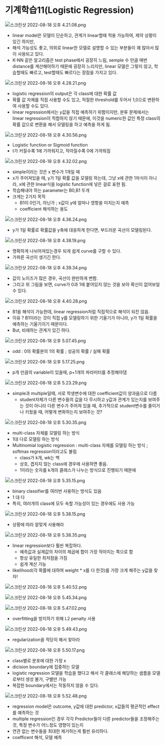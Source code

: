 # 기계학습11(Logistic Regression)

![스크린샷 2022-08-18 오후 4.21.08.png](%E1%84%80%E1%85%B5%E1%84%80%E1%85%A8%E1%84%92%E1%85%A1%E1%86%A8%E1%84%89%E1%85%B3%E1%86%B811(Logistic%20Regression)%20ba15780187f44326a1009313ad5a2fd7/%25E1%2584%2589%25E1%2585%25B3%25E1%2584%258F%25E1%2585%25B3%25E1%2584%2585%25E1%2585%25B5%25E1%2586%25AB%25E1%2584%2589%25E1%2585%25A3%25E1%2586%25BA_2022-08-18_%25E1%2584%258B%25E1%2585%25A9%25E1%2584%2592%25E1%2585%25AE_4.21.08.png)

- linear model은 모델이 단순하고, 관계가 linear할때 적용 가능하여, 제약 상황이 있긴 하지만,
- 해석 가능성도 좋고, 의외로 linear한 모델로 설명할 수 있는 부분들이 꽤 많아서 많이 사용되고 있다.
- K-NN 같은 알고리즘은 test phase에서 굉장히 느림, semple 수 만큼 매번 distance를 계산해야하기 때문에 굉장히 느리지만, linear 모델은 그렇지 않고, 학습할때도 빠르고, test할때도 빠르다는 장점을 가지고 있다.

![스크린샷 2022-08-18 오후 4.28.21.png](%E1%84%80%E1%85%B5%E1%84%80%E1%85%A8%E1%84%92%E1%85%A1%E1%86%A8%E1%84%89%E1%85%B3%E1%86%B811(Logistic%20Regression)%20ba15780187f44326a1009313ad5a2fd7/%25E1%2584%2589%25E1%2585%25B3%25E1%2584%258F%25E1%2585%25B3%25E1%2584%2585%25E1%2585%25B5%25E1%2586%25AB%25E1%2584%2589%25E1%2585%25A3%25E1%2586%25BA_2022-08-18_%25E1%2584%258B%25E1%2585%25A9%25E1%2584%2592%25E1%2585%25AE_4.28.21.png)

- logistic regression의 output은 각 class에 대한 확률 값
- 확률 값 자체를 직접 사용할 수도 있고, 적절한 threshold를 두어서 1,0으로 변환하여 사용할 수도 있다.
- linear regression에서는 y값을 직접 예측하기 위함이지만, 분류 문제에서는 linear regression이 적합하지 않기 때문에, 이것을 numeric한 값인 특정 class의 확률 값으로 변환을 해서 모델링을 하고 예측을 하게 됨.

![스크린샷 2022-08-18 오후 4.30.56.png](%E1%84%80%E1%85%B5%E1%84%80%E1%85%A8%E1%84%92%E1%85%A1%E1%86%A8%E1%84%89%E1%85%B3%E1%86%B811(Logistic%20Regression)%20ba15780187f44326a1009313ad5a2fd7/%25E1%2584%2589%25E1%2585%25B3%25E1%2584%258F%25E1%2585%25B3%25E1%2584%2585%25E1%2585%25B5%25E1%2586%25AB%25E1%2584%2589%25E1%2585%25A3%25E1%2586%25BA_2022-08-18_%25E1%2584%258B%25E1%2585%25A9%25E1%2584%2592%25E1%2585%25AE_4.30.56.png)

- Logistic function or Sigmoid function
- t가 커질수록 1에 가까워지고, 작아질수록 0에 가까워짐

![스크린샷 2022-08-18 오후 4.32.02.png](%E1%84%80%E1%85%B5%E1%84%80%E1%85%A8%E1%84%92%E1%85%A1%E1%86%A8%E1%84%89%E1%85%B3%E1%86%B811(Logistic%20Regression)%20ba15780187f44326a1009313ad5a2fd7/%25E1%2584%2589%25E1%2585%25B3%25E1%2584%258F%25E1%2585%25B3%25E1%2584%2585%25E1%2585%25B5%25E1%2586%25AB%25E1%2584%2589%25E1%2585%25A3%25E1%2586%25BA_2022-08-18_%25E1%2584%258B%25E1%2585%25A9%25E1%2584%2592%25E1%2585%25AE_4.32.02.png)

- simple이라는 것은 x 변수가 1개일 때
- x가 주어져있을 때, y가 1일 확률 값을 모델링 하는데, 그냥 x에 관한 1차식이 아니라, x에 관한 linear식을 logistic function에 넣은 걸로 표현 됨.
- 학습해내야 하는 parameter는 B0,B1 두개
- 크게는 2가지 목적
    - B1이 0인가, 아닌가 ; x값이 y에 얼마나 영항을 미치는지 예측
    - coefficient 해석하는 용도

![스크린샷 2022-08-18 오후 4.36.24.png](%E1%84%80%E1%85%B5%E1%84%80%E1%85%A8%E1%84%92%E1%85%A1%E1%86%A8%E1%84%89%E1%85%B3%E1%86%B811(Logistic%20Regression)%20ba15780187f44326a1009313ad5a2fd7/%25E1%2584%2589%25E1%2585%25B3%25E1%2584%258F%25E1%2585%25B3%25E1%2584%2585%25E1%2585%25B5%25E1%2586%25AB%25E1%2584%2589%25E1%2585%25A3%25E1%2586%25BA_2022-08-18_%25E1%2584%258B%25E1%2585%25A9%25E1%2584%2592%25E1%2585%25AE_4.36.24.png)

- y가 1일 확률로 확률값을 y축에 대응하게 한다면, 부드러운 곡선이 모델링된다.

![스크린샷 2022-08-18 오후 4.38.19.png](%E1%84%80%E1%85%B5%E1%84%80%E1%85%A8%E1%84%92%E1%85%A1%E1%86%A8%E1%84%89%E1%85%B3%E1%86%B811(Logistic%20Regression)%20ba15780187f44326a1009313ad5a2fd7/%25E1%2584%2589%25E1%2585%25B3%25E1%2584%258F%25E1%2585%25B3%25E1%2584%2585%25E1%2585%25B5%25E1%2586%25AB%25E1%2584%2589%25E1%2585%25A3%25E1%2586%25BA_2022-08-18_%25E1%2584%258B%25E1%2585%25A9%25E1%2584%2592%25E1%2585%25AE_4.38.19.png)

- 명확하게 나뉘어져있는경우 되게 쉽게 curve를 구할 수 있다.
- 가파른 곡선이 생기긴 한다.

![스크린샷 2022-08-18 오후 4.39.34.png](%E1%84%80%E1%85%B5%E1%84%80%E1%85%A8%E1%84%92%E1%85%A1%E1%86%A8%E1%84%89%E1%85%B3%E1%86%B811(Logistic%20Regression)%20ba15780187f44326a1009313ad5a2fd7/%25E1%2584%2589%25E1%2585%25B3%25E1%2584%258F%25E1%2585%25B3%25E1%2584%2585%25E1%2585%25B5%25E1%2586%25AB%25E1%2584%2589%25E1%2585%25A3%25E1%2586%25BA_2022-08-18_%25E1%2584%258B%25E1%2585%25A9%25E1%2584%2592%25E1%2585%25AE_4.39.34.png)

- 값이 노이즈가 많은 경우, 곡선이 완만하게 변함.
- 그리고 위 그림을 보면, curve가 0과 1에 붙어있지 않는 것을 보아 확신이 없어보일수 있다.

![스크린샷 2022-08-18 오후 4.40.28.png](%E1%84%80%E1%85%B5%E1%84%80%E1%85%A8%E1%84%92%E1%85%A1%E1%86%A8%E1%84%89%E1%85%B3%E1%86%B811(Logistic%20Regression)%20ba15780187f44326a1009313ad5a2fd7/%25E1%2584%2589%25E1%2585%25B3%25E1%2584%258F%25E1%2585%25B3%25E1%2584%2585%25E1%2585%25B5%25E1%2586%25AB%25E1%2584%2589%25E1%2585%25A3%25E1%2586%25BA_2022-08-18_%25E1%2584%258B%25E1%2585%25A9%25E1%2584%2592%25E1%2585%25AE_4.40.28.png)

- B1을 해석이 가능한데, linear regression처럼 직접적으로 해석이 되진 않음.
- 이유 ? B1이라는 것이 직접 y를 모델링하기 위한 기울기가 아니라, y가 1일 확률을 예측하는 기울기이기 때문이다.
- But, 비례하는 관계가 있긴 하다.

![스크린샷 2022-08-18 오후 5.07.45.png](%E1%84%80%E1%85%B5%E1%84%80%E1%85%A8%E1%84%92%E1%85%A1%E1%86%A8%E1%84%89%E1%85%B3%E1%86%B811(Logistic%20Regression)%20ba15780187f44326a1009313ad5a2fd7/%25E1%2584%2589%25E1%2585%25B3%25E1%2584%258F%25E1%2585%25B3%25E1%2584%2585%25E1%2585%25B5%25E1%2586%25AB%25E1%2584%2589%25E1%2585%25A3%25E1%2586%25BA_2022-08-18_%25E1%2584%258B%25E1%2585%25A9%25E1%2584%2592%25E1%2585%25AE_5.07.45.png)

- odd : 0의 확률분의 1의 확률 ; 성공의 확률 / 실패 확률

![스크린샷 2022-08-18 오후 5.17.25.png](%E1%84%80%E1%85%B5%E1%84%80%E1%85%A8%E1%84%92%E1%85%A1%E1%86%A8%E1%84%89%E1%85%B3%E1%86%B811(Logistic%20Regression)%20ba15780187f44326a1009313ad5a2fd7/%25E1%2584%2589%25E1%2585%25B3%25E1%2584%258F%25E1%2585%25B3%25E1%2584%2585%25E1%2585%25B5%25E1%2586%25AB%25E1%2584%2589%25E1%2585%25A3%25E1%2586%25BA_2022-08-18_%25E1%2584%258B%25E1%2585%25A9%25E1%2584%2592%25E1%2585%25AE_5.17.25.png)

- p개 만큼의 variable이 있을때, p+1개의 파라미터를 추정해야댐

![스크린샷 2022-08-18 오후 5.23.29.png](%E1%84%80%E1%85%B5%E1%84%80%E1%85%A8%E1%84%92%E1%85%A1%E1%86%A8%E1%84%89%E1%85%B3%E1%86%B811(Logistic%20Regression)%20ba15780187f44326a1009313ad5a2fd7/%25E1%2584%2589%25E1%2585%25B3%25E1%2584%258F%25E1%2585%25B3%25E1%2584%2585%25E1%2585%25B5%25E1%2586%25AB%25E1%2584%2589%25E1%2585%25A3%25E1%2586%25BA_2022-08-18_%25E1%2584%258B%25E1%2585%25A9%25E1%2584%2592%25E1%2585%25AE_5.23.29.png)

- simple과 multiple일때, 서로 학생변수에 대한 coefficient값이 양과음으로 다름
    - student자체가 다른 변수들의 값을 다 무시하고 y값과 관계가 있는지를 보여주는 것이 아니라  다른 변수가 주어져 있을 때, 추가적으로 student변수를 줄이거나 키웠을 때, 어떻게 변화하는지 보여주는 것?

![스크린샷 2022-08-18 오후 5.30.35.png](%E1%84%80%E1%85%B5%E1%84%80%E1%85%A8%E1%84%92%E1%85%A1%E1%86%A8%E1%84%89%E1%85%B3%E1%86%B811(Logistic%20Regression)%20ba15780187f44326a1009313ad5a2fd7/%25E1%2584%2589%25E1%2585%25B3%25E1%2584%258F%25E1%2585%25B3%25E1%2584%2585%25E1%2585%25B5%25E1%2586%25AB%25E1%2584%2589%25E1%2585%25A3%25E1%2586%25BA_2022-08-18_%25E1%2584%258B%25E1%2585%25A9%25E1%2584%2592%25E1%2585%25AE_5.30.35.png)

- multi-class 자체를 모델링 하는 방식
- 1대 다로 모델링 하는 방식
- Multinomial logistic regression : multi-class 자체를 모델링 하는 방식 ; softmax regression이라고도 불림
    - class가 k개, wk는 백
    - 상호, 겹치지 않는 class에 경우에 사용하면 좋음.
    - 1이라는 숫자를 k개의 클래스가 나누는 방식으로 진행되기 때문에

![스크린샷 2022-08-18 오후 5.35.15.png](%E1%84%80%E1%85%B5%E1%84%80%E1%85%A8%E1%84%92%E1%85%A1%E1%86%A8%E1%84%89%E1%85%B3%E1%86%B811(Logistic%20Regression)%20ba15780187f44326a1009313ad5a2fd7/%25E1%2584%2589%25E1%2585%25B3%25E1%2584%258F%25E1%2585%25B3%25E1%2584%2585%25E1%2585%25B5%25E1%2586%25AB%25E1%2584%2589%25E1%2585%25A3%25E1%2586%25BA_2022-08-18_%25E1%2584%258B%25E1%2585%25A9%25E1%2584%2592%25E1%2585%25AE_5.35.15.png)

- binary classifier를 여러번 사용하는 방식도 있음
- 1 대 다
- 특히, 여러개의 class에 모두 속할 가능성이 있는 경우에도 사용 가능

![스크린샷 2022-08-18 오후 5.38.15.png](%E1%84%80%E1%85%B5%E1%84%80%E1%85%A8%E1%84%92%E1%85%A1%E1%86%A8%E1%84%89%E1%85%B3%E1%86%B811(Logistic%20Regression)%20ba15780187f44326a1009313ad5a2fd7/%25E1%2584%2589%25E1%2585%25B3%25E1%2584%258F%25E1%2585%25B3%25E1%2584%2585%25E1%2585%25B5%25E1%2586%25AB%25E1%2584%2589%25E1%2585%25A3%25E1%2586%25BA_2022-08-18_%25E1%2584%258B%25E1%2585%25A9%25E1%2584%2592%25E1%2585%25AE_5.38.15.png)

- 상황에 따라 알맞게 사용해라

![스크린샷 2022-08-18 오후 5.38.35.png](%E1%84%80%E1%85%B5%E1%84%80%E1%85%A8%E1%84%92%E1%85%A1%E1%86%A8%E1%84%89%E1%85%B3%E1%86%B811(Logistic%20Regression)%20ba15780187f44326a1009313ad5a2fd7/%25E1%2584%2589%25E1%2585%25B3%25E1%2584%258F%25E1%2585%25B3%25E1%2584%2585%25E1%2585%25B5%25E1%2586%25AB%25E1%2584%2589%25E1%2585%25A3%25E1%2586%25BA_2022-08-18_%25E1%2584%258B%25E1%2585%25A9%25E1%2584%2592%25E1%2585%25AE_5.38.35.png)

- linear regression보다 훨씬 복잡하다.
    - 예측값과 실제값의 차이의 제곱에 합이 가장 작아지는 쪽으로 함
    - 항상 유일한 최저점을 가짐
    - 쉽게 계산 가능
- likelihood(각 확률에 대하여 weight * x를 다 한것)를 가장 크게 해주는 y값을 찾자!

![스크린샷 2022-08-18 오후 5.40.52.png](%E1%84%80%E1%85%B5%E1%84%80%E1%85%A8%E1%84%92%E1%85%A1%E1%86%A8%E1%84%89%E1%85%B3%E1%86%B811(Logistic%20Regression)%20ba15780187f44326a1009313ad5a2fd7/%25E1%2584%2589%25E1%2585%25B3%25E1%2584%258F%25E1%2585%25B3%25E1%2584%2585%25E1%2585%25B5%25E1%2586%25AB%25E1%2584%2589%25E1%2585%25A3%25E1%2586%25BA_2022-08-18_%25E1%2584%258B%25E1%2585%25A9%25E1%2584%2592%25E1%2585%25AE_5.40.52.png)

![스크린샷 2022-08-18 오후 5.45.34.png](%E1%84%80%E1%85%B5%E1%84%80%E1%85%A8%E1%84%92%E1%85%A1%E1%86%A8%E1%84%89%E1%85%B3%E1%86%B811(Logistic%20Regression)%20ba15780187f44326a1009313ad5a2fd7/%25E1%2584%2589%25E1%2585%25B3%25E1%2584%258F%25E1%2585%25B3%25E1%2584%2585%25E1%2585%25B5%25E1%2586%25AB%25E1%2584%2589%25E1%2585%25A3%25E1%2586%25BA_2022-08-18_%25E1%2584%258B%25E1%2585%25A9%25E1%2584%2592%25E1%2585%25AE_5.45.34.png)

![스크린샷 2022-08-18 오후 5.47.02.png](%E1%84%80%E1%85%B5%E1%84%80%E1%85%A8%E1%84%92%E1%85%A1%E1%86%A8%E1%84%89%E1%85%B3%E1%86%B811(Logistic%20Regression)%20ba15780187f44326a1009313ad5a2fd7/%25E1%2584%2589%25E1%2585%25B3%25E1%2584%258F%25E1%2585%25B3%25E1%2584%2585%25E1%2585%25B5%25E1%2586%25AB%25E1%2584%2589%25E1%2585%25A3%25E1%2586%25BA_2022-08-18_%25E1%2584%258B%25E1%2585%25A9%25E1%2584%2592%25E1%2585%25AE_5.47.02.png)

- overfitting을 방지하기 위해 L2 penalty 사용

![스크린샷 2022-08-18 오후 5.49.43.png](%E1%84%80%E1%85%B5%E1%84%80%E1%85%A8%E1%84%92%E1%85%A1%E1%86%A8%E1%84%89%E1%85%B3%E1%86%B811(Logistic%20Regression)%20ba15780187f44326a1009313ad5a2fd7/%25E1%2584%2589%25E1%2585%25B3%25E1%2584%258F%25E1%2585%25B3%25E1%2584%2585%25E1%2585%25B5%25E1%2586%25AB%25E1%2584%2589%25E1%2585%25A3%25E1%2586%25BA_2022-08-18_%25E1%2584%258B%25E1%2585%25A9%25E1%2584%2592%25E1%2585%25AE_5.49.43.png)

- regularization을 적당히 해서 찾아라

![스크린샷 2022-08-18 오후 5.50.17.png](%E1%84%80%E1%85%B5%E1%84%80%E1%85%A8%E1%84%92%E1%85%A1%E1%86%A8%E1%84%89%E1%85%B3%E1%86%B811(Logistic%20Regression)%20ba15780187f44326a1009313ad5a2fd7/%25E1%2584%2589%25E1%2585%25B3%25E1%2584%258F%25E1%2585%25B3%25E1%2584%2585%25E1%2585%25B5%25E1%2586%25AB%25E1%2584%2589%25E1%2585%25A3%25E1%2586%25BA_2022-08-18_%25E1%2584%258B%25E1%2585%25A9%25E1%2584%2592%25E1%2585%25AE_5.50.17.png)

- class별로 분포에 대한 가정 x
- dicision boundary에 집중하는 모델
- logistic regression 모델을 학습을 했다고 해서 각 클래스에 해당하는 샘플을 모델로부터 생성 불가, 구별만 가능
- 복잡한 boundary에서는 작동하지 않을 수 있다.

![스크린샷 2022-08-18 오후 5.52.48.png](%E1%84%80%E1%85%B5%E1%84%80%E1%85%A8%E1%84%92%E1%85%A1%E1%86%A8%E1%84%89%E1%85%B3%E1%86%B811(Logistic%20Regression)%20ba15780187f44326a1009313ad5a2fd7/%25E1%2584%2589%25E1%2585%25B3%25E1%2584%258F%25E1%2585%25B3%25E1%2584%2585%25E1%2585%25B5%25E1%2586%25AB%25E1%2584%2589%25E1%2585%25A3%25E1%2586%25BA_2022-08-18_%25E1%2584%258B%25E1%2585%25A9%25E1%2584%2592%25E1%2585%25AE_5.52.48.png)

- regression model은 outcome, y값에 대한 predictor, x값들의 평균적인 effect를 예측하는 것
- multiple regression인 경우 각각 Predictor들이 다른 predictor들을 조정해주는 것, 특정 변수가 어느정도 영향이 있는지
- 연관 없는 변수들을 최대한 제거하는게 훨씬 유리하다.
- coefficent 해석, 모델 예측